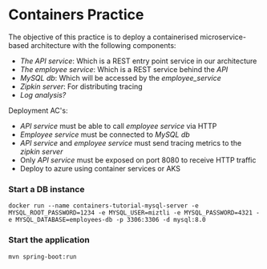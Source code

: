 # Containers Practice

The objective of this practice is to deploy a containerised microservice-based architecture with the following components:

- _The API service_: Which is a REST entry point service in our architecture
- _The employee service_: Which is a REST service behind the _API_
- _MySQL db_: Which will be accessed by the _employee_service_
- _Zipkin server_: For distributing tracing
- _Log analysis?_

Deployment AC's:
- _API service_ must be able to call _employee service_ via HTTP
- _Employee service_ must be connected to _MySQL db_
- _API service_ and _employee service_ must send tracing metrics to the _zipkin server_
- Only _API service_ must be exposed on port 8080 to receive HTTP traffic
- Deploy to azure using container services or AKS

### Start a DB instance

`docker run --name containers-tutorial-mysql-server -e MYSQL_ROOT_PASSWORD=1234 -e MYSQL_USER=miztli -e MYSQL_PASSWORD=4321 -e MYSQL_DATABASE=employees-db -p 3306:3306 -d mysql:8.0`

### Start the application

`mvn spring-boot:run`